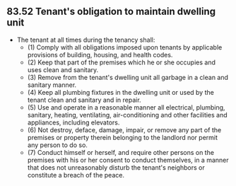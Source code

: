 ## 83.52 Tenant's obligation to maintain dwelling unit
- The tenant at all times during the tenancy shall:
  - (1) Comply with all obligations imposed upon tenants by applicable provisions of building, housing, and health codes.
  - (2) Keep that part of the premises which he or she occupies and uses clean and sanitary.
  - (3) Remove from the tenant's dwelling unit all garbage in a clean and sanitary manner.
  - (4) Keep all plumbing fixtures in the dwelling unit or used by the tenant clean and sanitary and in repair.
  - (5) Use and operate in a reasonable manner all electrical, plumbing, sanitary, heating, ventilating, air-conditioning and other facilities and appliances, including elevators.
  - (6) Not destroy, deface, damage, impair, or remove any part of the premises or property therein belonging to the landlord nor permit any person to do so.
  - (7) Conduct himself or herself, and require other persons on the premises with his or her consent to conduct themselves, in a manner that does not unreasonably disturb the tenant's neighbors or constitute a breach of the peace. 